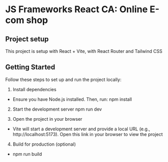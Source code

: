 # JS Frameworks React CA: Online E-com shop

## Project setup

This project is setup with React + Vite, with React Router and Tailwind CSS

## Getting Started

Follow these steps to set up and run the project locally:

1. Install dependencies

- Ensure you have Node.js installed. Then, run:
  npm install

2. Start the development server
   npm run dev

3. Open the project in your browser

- Vite will start a development server and provide a local URL (e.g., http://localhost:5173). Open this link in your browser to view the project

4. Build for production (optional)

- npm run build
